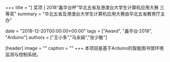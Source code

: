 +++
title = "[ 奖项 ] 2018“鑫华台杯”华北五省及港澳台大学生计算机应用大赛 三等奖"
summary = "华北五省及港澳台大学生计算机应用大赛由华北五省教育厅主办"

date = "2018-12-20T00:00:00+00:00"
tags = ["Award", "鑫华台·2018", "Arduino"]
authors = ["王小多","马永娟","张少敏"]

[header]
image = ""
caption = ""
+++
本项目是基于Arduino的智能图书馆环境监测与控制系统。
